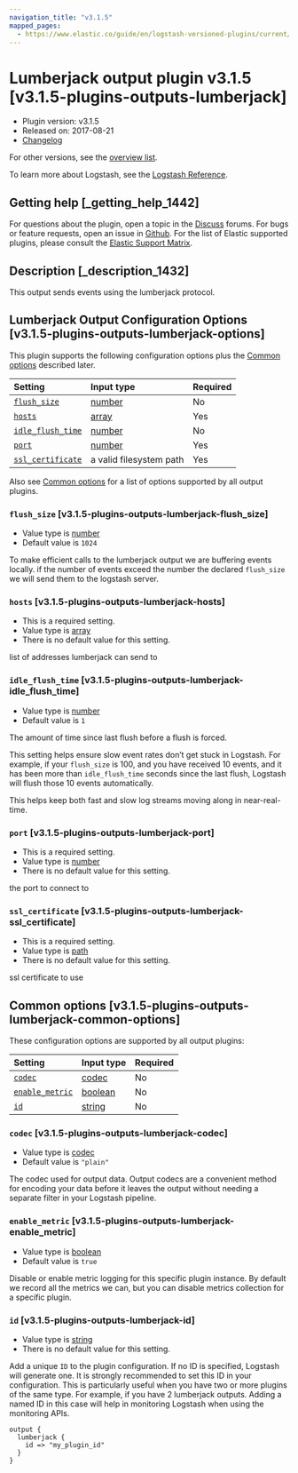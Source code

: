 ```yaml
---
navigation_title: "v3.1.5"
mapped_pages:
  - https://www.elastic.co/guide/en/logstash-versioned-plugins/current/v3.1.5-plugins-outputs-lumberjack.html
---
```


# Lumberjack output plugin v3.1.5 [v3.1.5-plugins-outputs-lumberjack]

* Plugin version: v3.1.5
* Released on: 2017-08-21
* [Changelog](https://github.com/logstash-plugins/logstash-output-lumberjack/blob/v3.1.5/CHANGELOG.md)

For other versions, see the [overview list](output-lumberjack-index.md).

To learn more about Logstash, see the [Logstash Reference](https://www.elastic.co/guide/en/logstash/current/index.html).

## Getting help [_getting_help_1442]

For questions about the plugin, open a topic in the [Discuss](http://discuss.elastic.co) forums. For bugs or feature requests, open an issue in [Github](https://github.com/logstash-plugins/logstash-output-lumberjack). For the list of Elastic supported plugins, please consult the [Elastic Support Matrix](https://www.elastic.co/support/matrix#matrix_logstash_plugins).

## Description [_description_1432]

This output sends events using the lumberjack protocol.

## Lumberjack Output Configuration Options [v3.1.5-plugins-outputs-lumberjack-options]

This plugin supports the following configuration options plus the [Common options](v3-1-5-plugins-outputs-lumberjack.md#v3.1.5-plugins-outputs-lumberjack-common-options) described later.

| Setting | Input type | Required |
| :- | :- | :- |
| [`flush_size`](v3-1-5-plugins-outputs-lumberjack.md#v3.1.5-plugins-outputs-lumberjack-flush_size) | [number](/lsr/value-types.md#number) | No |
| [`hosts`](v3-1-5-plugins-outputs-lumberjack.md#v3.1.5-plugins-outputs-lumberjack-hosts) | [array](/lsr/value-types.md#array) | Yes |
| [`idle_flush_time`](v3-1-5-plugins-outputs-lumberjack.md#v3.1.5-plugins-outputs-lumberjack-idle_flush_time) | [number](/lsr/value-types.md#number) | No |
| [`port`](v3-1-5-plugins-outputs-lumberjack.md#v3.1.5-plugins-outputs-lumberjack-port) | [number](/lsr/value-types.md#number) | Yes |
| [`ssl_certificate`](v3-1-5-plugins-outputs-lumberjack.md#v3.1.5-plugins-outputs-lumberjack-ssl_certificate) | a valid filesystem path | Yes |

Also see [Common options](v3-1-5-plugins-outputs-lumberjack.md#v3.1.5-plugins-outputs-lumberjack-common-options) for a list of options supported by all output plugins.

### `flush_size` [v3.1.5-plugins-outputs-lumberjack-flush_size]

* Value type is [number](/lsr/value-types.md#number)
* Default value is `1024`

To make efficient calls to the lumberjack output we are buffering events locally. if the number of events exceed the number the declared `flush_size` we will send them to the logstash server.

### `hosts` [v3.1.5-plugins-outputs-lumberjack-hosts]

* This is a required setting.
* Value type is [array](/lsr/value-types.md#array)
* There is no default value for this setting.

list of addresses lumberjack can send to

### `idle_flush_time` [v3.1.5-plugins-outputs-lumberjack-idle_flush_time]

* Value type is [number](/lsr/value-types.md#number)
* Default value is `1`

The amount of time since last flush before a flush is forced.

This setting helps ensure slow event rates don’t get stuck in Logstash. For example, if your `flush_size` is 100, and you have received 10 events, and it has been more than `idle_flush_time` seconds since the last flush, Logstash will flush those 10 events automatically.

This helps keep both fast and slow log streams moving along in near-real-time.

### `port` [v3.1.5-plugins-outputs-lumberjack-port]

* This is a required setting.
* Value type is [number](/lsr/value-types.md#number)
* There is no default value for this setting.

the port to connect to

### `ssl_certificate` [v3.1.5-plugins-outputs-lumberjack-ssl_certificate]

* This is a required setting.
* Value type is [path](/lsr/value-types.md#path)
* There is no default value for this setting.

ssl certificate to use

## Common options [v3.1.5-plugins-outputs-lumberjack-common-options]

These configuration options are supported by all output plugins:

| Setting | Input type | Required |
| :- | :- | :- |
| [`codec`](v3-1-5-plugins-outputs-lumberjack.md#v3.1.5-plugins-outputs-lumberjack-codec) | [codec](/lsr/value-types.md#codec) | No |
| [`enable_metric`](v3-1-5-plugins-outputs-lumberjack.md#v3.1.5-plugins-outputs-lumberjack-enable_metric) | [boolean](/lsr/value-types.md#boolean) | No |
| [`id`](v3-1-5-plugins-outputs-lumberjack.md#v3.1.5-plugins-outputs-lumberjack-id) | [string](/lsr/value-types.md#string) | No |

### `codec` [v3.1.5-plugins-outputs-lumberjack-codec]

* Value type is [codec](/lsr/value-types.md#codec)
* Default value is `"plain"`

The codec used for output data. Output codecs are a convenient method for encoding your data before it leaves the output without needing a separate filter in your Logstash pipeline.

### `enable_metric` [v3.1.5-plugins-outputs-lumberjack-enable_metric]

* Value type is [boolean](/lsr/value-types.md#boolean)
* Default value is `true`

Disable or enable metric logging for this specific plugin instance. By default we record all the metrics we can, but you can disable metrics collection for a specific plugin.

### `id` [v3.1.5-plugins-outputs-lumberjack-id]

* Value type is [string](/lsr/value-types.md#string)
* There is no default value for this setting.

Add a unique `ID` to the plugin configuration. If no ID is specified, Logstash will generate one. It is strongly recommended to set this ID in your configuration. This is particularly useful when you have two or more plugins of the same type. For example, if you have 2 lumberjack outputs. Adding a named ID in this case will help in monitoring Logstash when using the monitoring APIs.

```
output {
  lumberjack {
    id => "my_plugin_id"
  }
}
```
